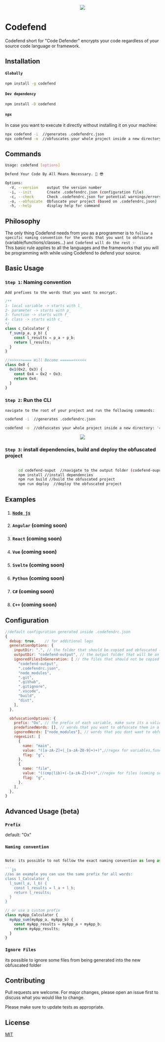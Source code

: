 <p align="center">
 <img src="./public/img/logo.png">
</p>

# Codefend

Codefend short for "Code Defender" encrypts your code regardless of your source code language or framework.

## Installation

#### `Globally`

```bash
npm install -g codefend
```

#### `Dev dependency`

```bash
npm install -D codefend
```

#### `npx`

In case you want to execute it directly without installing it on your machine:

```bash
npx codefend -i  //generates .codefendrc.json
npx codefend -o  //obfuscates your whole project inside a new directory: 'codefend-output'
```

## Commands

```bash
Usage: codefend [options]

Defend Your Code By All Means Necessary. 💪 😎

Options:
  -V, --version    output the version number
  -i, --init       Create .codefendrc.json (configuration file)
  -c, --check      Check .codefendrc.json for potential warnings/errors
  -o, --obfuscate  Obfuscate your project (based on .codefendrc.json)
  -h, --help       display help for command
```

## Philosophy

The only thing Codefend needs from you as a programmer is to `follow a specific naming convention for the words that you want to obfuscate` (variable/functions/classes...) `and Codefend will do the rest ✨`\
This basic rule applies to all the languages and the frameworks that you will be programming with while using Codefend to defend your source.

## Basic Usage

### `Step 1`: Naming convention

`Add prefixes to the words that you want to encrypt.`

```js
/** 
1- local variable -> starts with l_
2- parameter -> starts with p_
3- function -> starts with f_
4- class -> starts with c_
*/
class c_Calculator {
  f_sum(p_a, p_b) {
    const l_results = p_a + p_b;
    return l_results;
  }
}

//>>>>>>==== Will Become ======<<<<<<
class Ox0 {
  Ox1(Ox2, Ox3) {
    const Ox4 = Ox2 + Ox3;
    return Ox4;
  }
}
```

### `Step 2`: Run the CLI

`navigate to the root of your project and run the following commands:`

```bash
codefend -i  //generates .codefendrc.json

```

```bash
codefend -o  //obfuscates your whole project inside a new directory: 'codefend-output'
```

<p align="center">
 <img src="./public/img/main-example.PNG">
</p>

### `Step 3`: install dependencies, build and deploy the obfuscated project

```bash

      cd codefend-ouput  //navigate to the output folder (codefend-ouput by default)
      npm install //install dependencies
      npm run build //build the obfuscated project
      npm run deploy  //deploy the obfuscated project
```

## Examples

1. ### [`Node js`](https://github.com/Codefend/core/tree/main/examples/nodejs)

2. ### `Angular` (coming soon)

3. ### `React` (coming soon)

4. ### `Vue` (coming soon)

5. ### `Svelte` (coming soon)

6. ### `Python` (coming soon)

7. ### `C#` (coming soon)

8. ### `C++` (coming soon)

## Configuration

```js
//default configuration generated inside .codefendrc.json
{
  debug: true,    // for additional logs
  generationOptions: {
    inputDir: ".", // the folder that should be copied and obfuscated ( keep it . if you're running in the same directory)
    outputDir: "codefend-output", // the output folder that will be an obfuscated clone of your code
    ignoredFilesInGeneration: [ // the files that should not be copied to the output folder
      "codefend-output",
      ".codefendrc.json",
      "node_modules",
      ".git",
      ".github",
      ".gitignore",
      ".vscode",
      "build",
      "dist",
    ],
  },

  obfuscationOptions: {
    prefix: "Ox", // the prefix of each variable, make sure its a valid character to start with a variable ( e.g dont start with "-"" or a number)
    predefinedWords: [], // words that you want to obfuscate them in a static way
    ignoredWords: ["node_modules"], // words that you dont want to obfuscate them and they unfortunately match the regex :)
    regexList: [
      {
        name: "main",
        value: "([a-zA-Z]+(_[a-zA-Z0-9]+)+)",//regex for variables,functions,classes ...
        flag: "g",
      },
      {
        name: "file",
        value: "((cmp|lib)+(-[a-zA-Z]+)+)",//regex for files (coming soon)
        flag: "g",
      },
    ],
  },
}

```

## Advanced Usage (beta)

### `Prefix`

default: "Ox"

### `Naming convention`

````js

Note: its possible to not follow the exact naming convention as long as the words you want to encrypts match the regex.

```js
//as an example you can use the same prefix for all words:
class l_Calculator {
  l_sum(l_a, l_b) {
    const l_results = l_a + l_b;
    return l_results;
  }
}
````

```js
// or use a custom prefix
class myApp_Calculator {
  myApp_sum(myApp_a, myApp_b) {
    const myApp_results = myApp_a + myApp_b;
    return myApp_results;
  }
}
```

### `Ignore Files`

its possible to ignore some files from being generated into the new obfuscated folder

## Contributing

Pull requests are welcome. For major changes, please open an issue first to discuss what you would like to change.

Please make sure to update tests as appropriate.

## License

[MIT](https://choosealicense.com/licenses/mit/)
